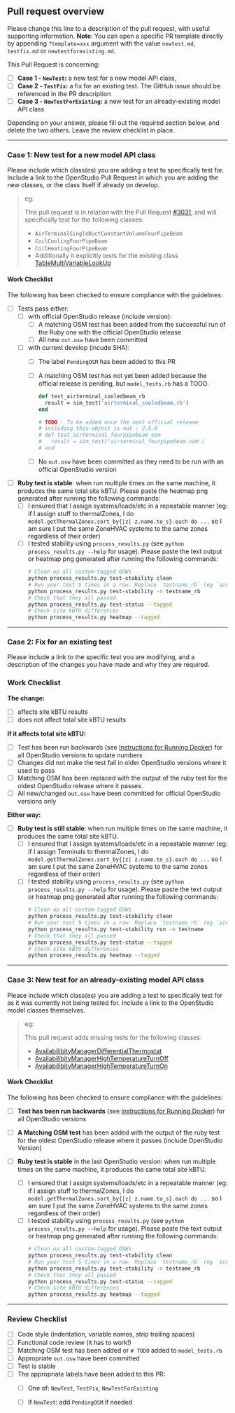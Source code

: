 Pull request overview
---------------------

Please change this line to a description of the pull request, with useful supporting information.
**Note**: You can open a specific PR template directly by appending `?template=xxx` argument with the value `newtest.md`, `testfix.md` or `newtestforexisting.md`.

This Pull Request is concerning:

 - [ ] **Case 1 - `NewTest`:** a new test for a new model API class,
 - [ ] **Case 2 - `TestFix`:** a fix for an existing test. The GitHub issue should be referenced in the PR description
 - [ ] **Case 3 - `NewTestForExisting`:** a new test for an already-existing model API class

Depending on your answer, please fill out the required section below, and delete the two others. Leave the review checklist in place.

----------------------------------------------------------------------------------------------------------

### Case 1: New test for a new model API class

Please include which class(es) you are adding a test to specifically test for.
Include a link to the OpenStudio Pull Request in which you are adding the new classes, or the class itself if already on develop.

> eg:
>
> This pull request is in relation with the Pull Request [#3031](https://github.com/NREL/OpenStudio/pull/3031), and  will specifically test for the following classes:
> * `AirTerminalSingleDuctConstantVolumeFourPipeBeam`
> * `CoilCoolingFourPipeBeam`
> * `CoilHeatingFourPipeBeam`
> * Additionally it explicitly tests for the existing class [TableMultiVariableLookUp](https://github.com/NREL/OpenStudio/blob/develop/openstudiocore/src/model/TableMultiVariableLookup.hpp)

#### Work Checklist

The following has been checked to ensure compliance with the guidelines:

 - [ ] Tests pass either:
     - [ ] with official OpenStudio release (include version):
         - [ ] A matching OSM test has been added from the successful run of the Ruby one with the official OpenStudio release
         - [ ] All new `out.osw` have been committed

     - [ ] with current develop (incude SHA):
         - [ ] The label `PendingOSM` has been added to this PR
         - [ ] A matching OSM test has not yet been added because the official release is pending, but `model_tests.rb` has a TODO.
            ```ruby
            def test_airterminal_cooledbeam_rb
              result = sim_test('airterminal_cooledbeam.rb')
            end

            # TODO : To be added once the next official release
            # including this object is out : 2.5.0
            # def test_airterminal_fourpipebeam_osm
            #   result = sim_test('airterminal_fourpipebeam.osm')
            # end
            ```
        - [ ] No `out.osw` have been committed as they need to be run with an official OpenStudio version


 - [ ] **Ruby test is stable**: when run multiple times on the same machine, it produces the same total site kBTU.
    Please paste the heatmap png generated after running the following commands:
     - [ ] I ensured that I assign systems/loads/etc in a repeatable manner (eg: if I assign stuff to thermalZones, I do `model.getThermalZones.sort_by{|z| z.name.to_s}.each do ...` so I am sure I put the same ZoneHVAC systems to the same zones regardless of their order)
     - [ ] I tested stability using `process_results.py` (see `python process_results.py --help` for usage).
    Please paste the text output or heatmap png generated after running the following commands:
        ```bash
        # Clean up all custom-tagged OSWs
        python process_results.py test-stability clean
        # Run your test 5 times in a row. Replace `testname_rb` (eg `airterminal_fourpipebeam_rb`)
        python process_results.py test-stability -n testname_rb
        # Check that they all passed
        python process_results.py test-status --tagged
        # Check site kBTU differences
        python process_results.py heatmap --tagged

        ```

----------------------------------------------------------------------------------------------------------

### Case 2: Fix for an existing test

Please include a link to the specific test you are modifying, and a description of the changes you have made and why they are required.

### Work Checklist

**The change:**
 - [ ] affects site kBTU results
 - [ ] does not affect total site kBTU results

**If it affects total site kBTU:**
 - [ ] Test has been run backwards (see [Instructions for Running Docker](https://github.com/NREL/OpenStudio-resources/blob/develop/doc/Instructions_Docker.md)) for all OpenStudio versions to update numbers
 - [ ] Changes did not make the test fail in older OpenStudio versions where it used to pass
 - [ ] Matching OSM has been replaced with the output of the ruby test for the oldest OpenStudio release where it passes.
 - [ ] All new/changed `out.osw` have been committed for official OpenStudio versions only

**Either way:**

 - [ ] **Ruby test is still stable**: when run multiple times on the same machine, it produces the same total site kBTU.
     - [ ] I ensured that I assign systems/loads/etc in a repeatable manner (eg: if I assign Terminals to thermalZones, I do `model.getThermalZones.sort_by{|z| z.name.to_s}.each do ...` so I am sure I put the same ZoneHVAC systems to the same zones regardless of their order)
     - [ ] I tested stability using `process_results.py` (see `python process_results.py --help` for usage).
    Please paste the text output or heatmap png generated after running the following commands:
        ```bash
        # Clean up all custom-tagged OSWs
        python process_results.py test-stability clean
        # Run your test 5 times in a row. Replace `testname_rb` (eg `airterminal_fourpipebeam_rb`)
        python process_results.py test-stability run -n testname
        # Check that they all passed
        python process_results.py test-status --tagged
        # Check site kBTU differences
        python process_results.py heatmap --tagged

        ```

----------------------------------------------------------------------------------------------------------

### Case 3: New test for an already-existing model API class

Please include which class(es) you are adding a test to specifically test for as it was currently not being tested for.
Include a link to the OpenStudio model classes themselves.

> eg:
>
> This pull request adds missing tests for the following classes:
> *  [AvailabilibityManagerDifferentialThermostat](https://github.com/NREL/OpenStudio/blob/develop/openstudiocore/src/model/AvailabilityManagerDifferentialThermostat.hpp)
> *  [AvailabilibityManagerHighTemperatureTurnOff](https://github.com/NREL/OpenStudio/blob/develop/openstudiocore/src/model/AvailabilityManagerHighTemperatureTurnOff.hpp)
> *  [AvailabilibityManagerHighTemperatureTurnOn](https://github.com/NREL/OpenStudio/blob/develop/openstudiocore/src/model/AvailabilityManagerHighTemperatureTurnOn.hpp)

#### Work Checklist

The following has been checked to ensure compliance with the guidelines:

 - [ ] **Test has been run backwards** (see [Instructions for Running Docker](https://github.com/NREL/OpenStudio-resources/blob/develop/doc/Instructions_Docker.md)) for all OpenStudio versions
 - [ ] **A Matching OSM test** has been added with the output of the ruby test for the oldest OpenStudio release where it passes (include OpenStudio Version)

 - [ ] **Ruby test is stable** in the last OpenStudio version: when run multiple times on the same machine, it produces the same total site kBTU.
    - [ ] I ensured that I assign systems/loads/etc in a repeatable manner (eg: if I assign stuff to thermalZones, I do `model.getThermalZones.sort_by{|z| z.name.to_s}.each do ...` so I am sure I put the same ZoneHVAC systems to the same zones regardless of their order)
     - [ ] I tested stability using `process_results.py` (see `python process_results.py --help` for usage).
    Please paste the text output or heatmap png generated after running the following commands:
        ```bash
        # Clean up all custom-tagged OSWs
        python process_results.py test-stability clean
        # Run your test 5 times in a row. Replace `testname_rb` (eg `airterminal_fourpipebeam_rb`)
        python process_results.py test-stability -n testname_rb
        # Check that they all passed
        python process_results.py test-status --tagged
        # Check site kBTU differences
        python process_results.py heatmap --tagged

        ```

----------------------------------------------------------------------------------------------------------

### Review Checklist

 - [ ] Code style (indentation, variable names, strip trailing spaces)
 - [ ] Functional code review (it has to work!)
 - [ ] Matching OSM test has been added or `# TODO` added to `model_tests.rb`
 - [ ] Appropriate `out.osw` have been committed
 - [ ] Test is stable
 - [ ] The appropriate labels have been added to this PR:
   - [ ] One of: `NewTest`, `TestFix`, `NewTestForExisting`
   - [ ] If `NewTest`: add `PendingOSM` if needed

